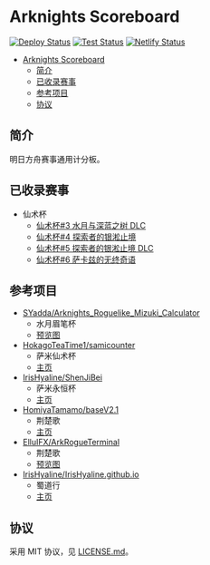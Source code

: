 # Arknights Scoreboard

[![Deploy Status](https://github.com/palmcivet/arknights-scoreboard/actions/workflows/deploy.yaml/badge.svg)](https://github.com/palmcivet/arknights-scoreboard/actions/workflows/deploy.yaml) [![Test Status](https://github.com/palmcivet/arknights-scoreboard/actions/workflows/test.yaml/badge.svg)](https://github.com/palmcivet/arknights-scoreboard/actions/workflows/test.yaml) [![Netlify Status](https://api.netlify.com/api/v1/badges/1810080d-e7ae-4fec-b566-60bfb5c7c420/deploy-status?branch=main)](https://app.netlify.com/sites/arknights-scoreboard/deploys)

- [Arknights Scoreboard](#arknights-scoreboard)
    - [简介](#简介)
    - [已收录赛事](#已收录赛事)
    - [参考项目](#参考项目)
    - [协议](#协议)

## 简介

明日方舟赛事通用计分板。

## 已收录赛事

- 仙术杯
    - [仙术杯#3 水月与深蓝之树 DLC](https://www.bilibili.com/blackboard/activity-ryhVSBIM5I.html)
    - [仙术杯#4 探索者的银淞止境](https://www.bilibili.com/blackboard/activity-pJUroSNBCC.html)
    - [仙术杯#5 探索者的银淞止境 DLC](https://www.bilibili.com/blackboard/activity-cXBrWYNabu.html)
    - [仙术杯#6 萨卡兹的无终奇语](https://live.bilibili.com/blackboard/era/M8mMwutyI06WCb0R.html)

## 参考项目

- [SYadda/Arknights_Roguelike_Mizuki_Calculator](https://github.com/SYadda/Arknights_Roguelike_Mizuki_Calculator)
    - 水月眉笔杯
    - [预览图](https://github.com/SYadda/Arknights_Roguelike_Mizuki_Calculator/blob/26e3e7c689c9d4d4c43e6138772baa729d06e9c3/%E8%BF%90%E8%A1%8C%E6%88%AA%E5%9B%BE.png)
- [HokagoTeaTime1/samicounter](https://github.com/HokagoTeaTime1/samicounter)
    - 萨米仙术杯
    - [主页](https://hokagoteatime1.github.io/samicounter)
- [IrisHyaline/ShenJiBei](https://github.com/IrisHyaline/ShenJiBei)
    - 萨米永恒杯
    - [主页](https://yong-heng-bei.vercel.app)
- [HomiyaTamamo/baseV2.1](https://github.com/HomiyaTamamo/baseV2.1)
    - 荆楚歌
    - [主页](https://istc-frame.github.io/base)
- [ElluIFX/ArkRogueTerminal](https://github.com/ElluIFX/ArkRogueTerminal)
    - 荆楚歌
    - [预览图](https://github.com/ElluIFX/ArkRogueTerminal/blob/4bfaed8b5e47db59e6186af83b0a587e90288c40/image/readme/1724419774597.png)
- [IrisHyaline/IrisHyaline.github.io](https://github.com/IrisHyaline/IrisHyaline.github.io)
    - 蜀道行
    - [主页](https://irishyaline.github.io)

## 协议

采用 MIT 协议，见 [LICENSE.md](./LICENSE.md)。

